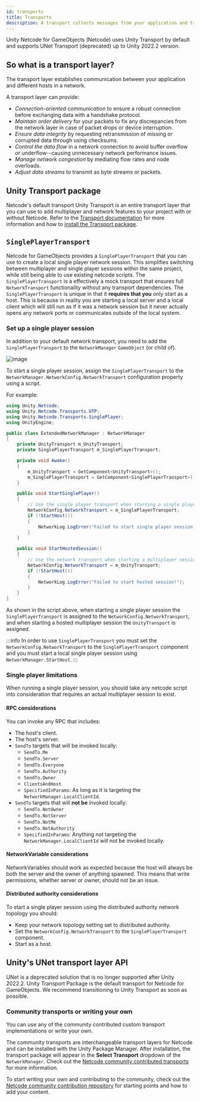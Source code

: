 ```yaml
---
id: transports
title: Transports
description: A transport collects messages from your application and transmits them safely over the network. It ensures that all packets arrive and in order, if needed.
---
```


Unity Netcode for GameObjects (Netcode) uses Unity Transport by default and supports UNet Transport (deprecated) up to Unity 2022.2 version.

## So what is a transport layer?

The transport layer establishes communication between your application and different hosts in a network.

A transport layer can provide:
* *Connection-oriented communication* to ensure a robust connection before exchanging data with a handshake protocol.
* *Maintain order delivery* for your packets to fix any discrepancies from the network layer in case of packet drops or device interruption.
* *Ensure data integrity* by requesting retransmission of missing or corrupted data through using checksums.
* *Control the data flow* in a network connection to avoid buffer overflow or underflow--causing unnecessary network performance issues.
* *Manage network congestion* by mediating flow rates and node overloads.
* *Adjust data streams* to transmit as byte streams or packets.

## Unity Transport package

Netcode's default transport Unity Transport is an entire transport layer that you can use to add multiplayer and network features to your project with or without Netcode. Refer to the [Transport documentation](https://docs-multiplayer.unity3d.com/transport/current/about/) for more information and how to [install the Transport package](https://docs-multiplayer.unity3d.com/transport/current/install/).

## `SinglePlayerTransport`

Netcode for GameObjects provides a `SinglePlayerTransport` that you can use to create a local single player network session. This simplifies switching between multiplayer and single player sessions within the same project, while still being able to use existing netcode scripts. The `SinglePlayerTransport` is a effectively a mock transport that ensures full `NetworkTransport` functionality without any transport dependencies. The `SinglePlayerTransport` is unique in that it **requires that you** only start as a host. This is because in reality you are starting a local server and a local client which will still run as if it was a network session but it never actually opens any network ports or communicates outside of the local system.

### Set up a single player session

In addition to your default network transport, you need to add the `SinglePlayerTransport` to the `NetworkManager` `GameObject` (or child of).

![image](/img/transport/SinglePlayerTransport_AddComponent.png)

To start a single player session, assign the `SinglePlayerTransport` to the `NetworkManager.NetworkConfig.NetworkTransport` configuration property using a script. 

For example:

```csharp
using Unity.Netcode;
using Unity.Netcode.Transports.UTP;
using Unity.Netcode.Transports.SinglePlayer;
using UnityEngine;

public class ExtendedNetworkManager : NetworkManager
{
    private UnityTransport m_UnityTransport;
    private SinglePlayerTransport m_SinglePlayerTransport;

    private void Awake()
    {
        m_UnityTransport = GetComponent<UnityTransport>();
        m_SinglePlayerTransport = GetComponent<SinglePlayerTransport>();
    }

    public void StartSinglePlayer()
    {
        // Use the single player transport when starting a single player session.
        NetworkConfig.NetworkTransport = m_SinglePlayerTransport;
        if (!StartHost())
        {
            NetworkLog.LogError("Failed to start single player session!");
        }
    }

    public void StartHostedSession()
    {
        // Use the network transport when starting a multiplayer session.
        NetworkConfig.NetworkTransport = m_UnityTransport;
        if (!StartHost())
        {
            NetworkLog.LogError("Failed to start hosted session!");
        }
    }
}
```

As shown in the script above, when starting a single player session the `SinglePlayerTransport` is assigned to the `NetworkConfig.NetworkTransport`, and when starting a hosted multiplayer session the `UnityTransport` is assigned.

:::info
In order to use `SinglePlayerTransport` you must set the `NetworkConfig.NetworkTransport` to the `SinglePlayerTransport` component and you must start a local single player session using `NetworkManager.StartHost`.
:::

### Single player limitations

When running a single player session, you should take any netcode script into consideration that requires an actual multiplayer session to exist.

#### RPC considerations
You can invoke any RPC that includes:

- The host's client.
- The host's server.
- `SendTo` targets that will be invoked locally:
  - `SendTo.Me`
  - `SendTo.Server`
  - `SendTo.Everyone`
  - `SendTo.Authority`
  - `SendTo.Owner`
  - `ClientsAndHost`
  - `SpecifiedInParams`: As long as it is targeting the `NetworkManager.LocalClientId`.
- `SendTo` targets that will **not be** invoked locally:
  - `SendTo.NotOwner`
  - `SendTo.NotServer`
  - `SendTo.NotMe`
  - `SendTo.NotAuthority`
  - `SpecifiedInParams`: Anything not targeting the `NetworkManager.LocalClientId` will not be invoked locally.

#### NetworkVariable considerations

NetworkVariables should work as expected because the host will always be both the server and the owner of anything spawned. This means that write permissions, whether server or owner, should not be an issue.

#### Distributed authority considerations

To start a single player session using the distributed authority network topology you should:
- Keep your network topology setting set to distributed authority.
- Set the `NetworkConfig.NetworkTransport` to the `SinglePlayerTransport` component.
- Start as a host.


## Unity's UNet transport layer API

UNet is a deprecated solution that is no longer supported after Unity 2022.2. Unity Transport Package is the default transport for Netcode for GameObjects. We recommend transitioning to Unity Transport as soon as possible.

### Community transports or writing your own

You can use any of the community contributed custom transport implementations or write your own.

The community transports are interchangeable transport layers for Netcode and can be installed with the Unity Package Manager. After installation, the transport package will appear in the **Select Transport** dropdown of the `NetworkManager`. Check out the [Netcode community contributed transports](https://github.com/Unity-Technologies/multiplayer-community-contributions/tree/main/Transports) for more information.

To start writing your own and contributing to the community, check out the [Netcode community contribution repository](https://github.com/Unity-Technologies/multiplayer-community-contributions) for starting points and how to add your content.
